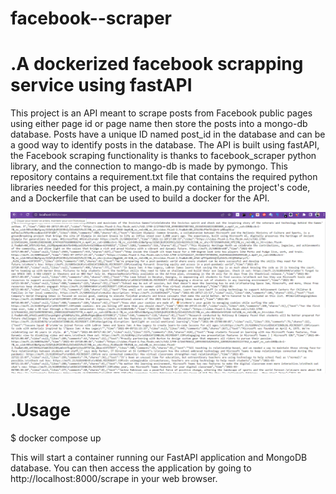 # facebook--scraper
# .A dockerized facebook scrapping service using fastAPI

 
This project is an API meant to scrape posts from Facebook public pages using either page id or page name then store the posts into a mongo-db database. Posts have a unique ID named post_id in the database and can be a good way to identify posts in the database.
The API is built using fastAPI, the Facebook scraping functionality is thanks to facebook_scraper python library, and the connection to mango-db is made by pymongo.
This repository contains a requirement.txt file that contains the required python libraries needed for this project, a main.py containing the project's code, and a Dockerfile that can be used to build a docker for the API.


![Logo de mon projet](scrap_post.png)

# .Usage

$ docker compose up

This will start a container running our FastAPI application and MongoDB database. You can then access the application by going to  http://localhost:8000/scrape in your web browser.

